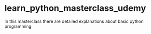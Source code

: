 # learn_python_masterclass_udemy
In this masterclass there are detailed explanations about basic python programming
